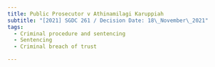 ```yaml
---
title: Public Prosecutor v Athinamilagi Karuppiah
subtitle: "[2021] SGDC 261 / Decision Date: 18\_November\_2021"
tags:
  - Criminal procedure and sentencing
  - Sentencing
  - Criminal breach of trust

---
```

